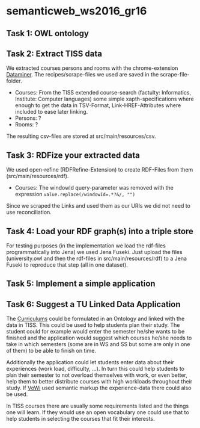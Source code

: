# semanticweb_ws2016_gr16

## Task 1: OWL ontology

## Task 2: Extract TISS data

We extracted courses persons and rooms with the chrome-extension [Dataminer](https://data-miner.io/app). The recipes/scrape-files we used are saved in the scrape-file-folder. 
  * Courses: From the TISS extended course-search (factulty: Informatics, Institute: Computer languages) some simple xapth-specifications where enough to get the data in TSV-Format, Link-HREF-Attributes where included to ease later linking.
  * Persons: ?
  * Rooms: ? 

The resulting csv-files are stored at src/main/resources/csv. 

## Task 3: RDFize your extracted data

We used open-refine (RDFRefine-Extension) to create RDF-Files from them (src/main/resources/rdf). 
  * Courses: The windowId query-parameter was removed with the expression `value.replace(/windowId=.*?&/, "")`

Since we scraped the Links and used them as our URIs we did not need to use reconciliation. 

## Task 4: Load your RDF graph(s) into a triple store

For testing purposes (in the implementation we load the rdf-files programmatically into Jena) we used Jena Fuseki. Just upload the files (university.owl and then the rdf-files in src/main/resources/rdf) to a Jena Fuseki to reproduce that step (all in one dataset). 

## Task 5: Implement a simple application

## Task 6: Suggest a TU Linked Data Application

The [Curriculums](http://www.informatik.tuwien.ac.at/studium/angebot/studienplaene/informatik-archiv/informatik-studienplan-2016/StudienplanMasterstudiumSoftwareEngineeringInternetComputing.pdf) could be formulated in an Ontology and linked with the data in TISS. This could be used to help students plan their study. The student could for example would enter the semester he/she wants to be finished and the application would suggest which courses he/she needs to take in which semesters (some are in WS and SS but some are only in one of them) to be able to finish on time. 

Additionally the application could let students enter data about their experiences (work load, difficulty, ...). In turn this could help students to plan their semester to not overload themselves with work, or even better, help them to better distribute courses with high workloads throughout their study. If [VoWi](https://vowi.fsinf.at) used semantic markup the experience-data there could also be used. 

In TISS courses there are usually some requirements listed and the things one will learn. If they would use an open vocabulary one could use that to help students in selecting the courses that fit their interests. 


